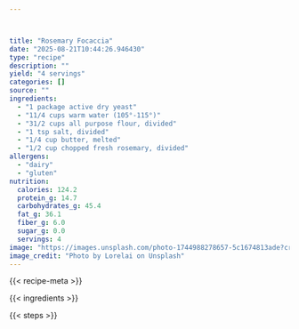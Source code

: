 ```yaml
---



title: "Rosemary Focaccia"
date: "2025-08-21T10:44:26.946430"
type: "recipe"
description: ""
yield: "4 servings"
categories: []
source: ""
ingredients:
  - "1 package active dry yeast"
  - "11/4 cups warm water (105°-115°)"
  - "31/2 cups all purpose flour, divided"
  - "1 tsp salt, divided"
  - "1/4 cup butter, melted"
  - "1/2 cup chopped fresh rosemary, divided"
allergens:
  - "dairy"
  - "gluten"
nutrition:
  calories: 124.2
  protein_g: 14.7
  carbohydrates_g: 45.4
  fat_g: 36.1
  fiber_g: 6.0
  sugar_g: 0.0
  servings: 4
image: "https://images.unsplash.com/photo-1744988278657-5c1674813ade?crop=entropy&cs=tinysrgb&fit=max&fm=jpg&ixid=M3w3OTQ5MzV8MHwxfHNlYXJjaHwxfHxyb3NlbWFyeSUyMGZvY2FjY2lhJTIwZm9vZHxlbnwxfDB8fHwxNzU1ODA0NjA1fDA&ixlib=rb-4.1.0&q=80&w=1080"
image_credit: "Photo by Lorelai on Unsplash"
---
```


{{< recipe-meta >}}

{{< ingredients >}}

{{< steps >}}
